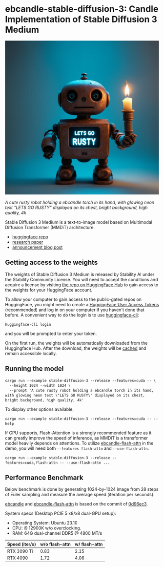 # ebcandle-stable-diffusion-3: Candle Implementation of Stable Diffusion 3 Medium

![](assets/stable-diffusion-3.jpg)

*A cute rusty robot holding a ebcandle torch in its hand, with glowing neon text \"LETS GO RUSTY\" displayed on its chest, bright background, high quality, 4k*

Stable Diffusion 3 Medium is a text-to-image model based on Multimodal Diffusion Transformer (MMDiT) architecture.

- [huggingface repo](https://huggingface.co/stabilityai/stable-diffusion-3-medium)
- [research paper](https://arxiv.org/pdf/2403.03206)
- [announcement blog post](https://stability.ai/news/stable-diffusion-3-medium)

## Getting access to the weights

The weights of Stable Diffusion 3 Medium is released by Stability AI under the Stability Community License. You will need to accept the conditions and acquire a license by visiting [the repo on HuggingFace Hub](https://huggingface.co/stabilityai/stable-diffusion-3-medium) to gain access to the weights for your HuggingFace account.

To allow your computer to gain access to the public-gated repos on HuggingFace, you might need to create a [HuggingFace User Access Tokens](https://huggingface.co/docs/hub/en/security-tokens) (recommended) and log in on your computer if you haven't done that before. A convenient way to do the login is to use [huggingface-cli](https://huggingface.co/docs/huggingface_hub/en/guides/cli):

```shell
huggingface-cli login
```
and you will be prompted to enter your token.

On the first run, the weights will be automatically downloaded from the Huggingface Hub. After the download, the weights will be [cached](https://huggingface.co/docs/datasets/en/cache) and remain accessible locally.

## Running the model

```shell
cargo run --example stable-diffusion-3 --release --features=cuda -- \
  --height 1024 --width 1024 \
  --prompt 'A cute rusty robot holding a ebcandle torch in its hand, with glowing neon text \"LETS GO RUSTY\" displayed on its chest, bright background, high quality, 4k'
```

To display other options available,

```shell
cargo run --example stable-diffusion-3 --release --features=cuda -- --help
```

If GPU supports, Flash-Attention is a strongly recommended feature as it can greatly improve the speed of inference, as MMDiT is a transformer model heavily depends on attentions. To utilize [ebcandle-flash-attn](https://github.com/huggingface/ebcandle/tree/main/ebcandle-flash-attn) in the demo, you will need both `--features flash-attn` and `--use-flash-attn`.

```shell
cargo run --example stable-diffusion-3 --release --features=cuda,flash-attn -- --use-flash-attn ...
```

## Performance Benchmark

Below benchmark is done by generating 1024-by-1024 image from 28 steps of Euler sampling and measure the average speed (iteration per seconds).

[ebcandle](https://github.com/huggingface/ebcandle) and [ebcandle-flash-attn](https://github.com/huggingface/ebcandle/tree/main/ebcandle-flash-attn) is based on the commit of [0d96ec3](https://github.com/huggingface/ebcandle/commit/0d96ec31e8be03f844ed0aed636d6217dee9c7bc).

System specs (Desktop PCIE 5 x8/x8 dual-GPU setup):

- Operating System: Ubuntu 23.10
- CPU: i9 12900K w/o overclocking.
- RAM: 64G dual-channel DDR5 @ 4800 MT/s

| Speed (iter/s) | w/o flash-attn | w/ flash-attn |
| -------------- | -------------- | ------------- |
| RTX 3090 Ti    | 0.83           | 2.15          |
| RTX 4090       | 1.72           | 4.06          |
